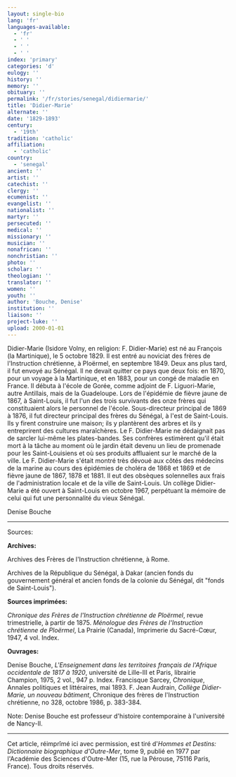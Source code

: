 ```yaml
---
layout: single-bio
lang: 'fr'
languages-available:
  - 'fr'
  - ' '
  - ' '
  - ' '
index: 'primary'
categories: 'd'
eulogy: ''
history: ''
memory: ''
obituary: ''
permalink: '/fr/stories/senegal/didiermarie/'
title: 'Didier-Marie'
alternate: ''
date: '1829-1893'
century:
  - '19th'
tradition: 'catholic'
affiliation:
  - 'catholic'
country:
  - 'senegal'
ancient: ''
artist: ''
catechist: ''
clergy: ''
ecumenist: ''
evangelist: ''
nationalist: ''
martyr: ''
persecuted: ''
medical: ''
missionary: ''
musician: ''
nonafrican: ''
nonchristian: ''
photo: ''
scholar: ''
theologian: ''
translator: ''
women: ''
youth: ''
author: 'Bouche, Denise'
institution: ''
liaison: ''
project-luke: ''
upload: 2000-01-01
---
```



Didier-Marie (Isidore Volny, en religion: F. Didier-Marie) est né au François (la Martinique), le 5 octobre 1829. Il est entré au noviciat des frères de l'Instruction chrétienne, à Ploërmel, en septembre 1849. Deux ans plus tard, il fut envoyé au Sénégal. Il ne devait quitter ce pays que deux fois: en 1870, pour un voyage à la Martinique, et en 1883, pour un congé de maladie en France. Il débuta à l'école de Gorée, comme adjoint de F. Liguori-Marie, autre Antillais, mais de la Guadeloupe. Lors de l'épidémie de fièvre jaune de 1867, à Saint-Louis, il fut  l'un des trois survivants des onze frères qui constituaient alors le personnel de l'école. Sous-directeur principal de 1869 à 1876, il fut directeur principal des frères du Sénégal, à l'est de Saint-Louis. Ils y firent construire une maison; ils y plantèrent des arbres et ils y entreprirent des cultures maraîchères. Le F. Didier-Marie ne dédaignait pas de sarcler lui-même les plates-bandes. Ses confrères estimèrent qu'il était mort à la tâche au moment où le jardin était devenu un lieu de promenade pour les Saint-Louisiens et où ses produits affluaient sur le marché de la ville. Le F. Didier-Marie s'était montré très dévoué aux côtés des médecins de la marine au cours des épidémies de choléra de 1868 et 1869 et de fièvre jaune de 1867, 1878 et 1881. Il eut des obsèques solennelles aux frais de l'administration locale et de la ville de Saint-Louis. Un collège Didier-Marie a été ouvert à Saint-Louis en octobre 1967, perpétuant la mémoire de celui qui fut une personnalité du vieux Sénégal.

Denise Bouche

---

Sources:

**Archives:**

Archives des Frères de l'Instruction chrétienne, à Rome.

Archives de la République du Sénégal, à Dakar (ancien fonds du gouvernement général et ancien fonds de la colonie du Sénégal, dit "fonds de Saint-Louis").

**Sources imprimées:**

*Chronique des Frères de l'Instruction chrétienne de Ploërmel*, revue trimestrielle, à partir de 1875.
*Ménologue des Frères de l'Instruction chrétienne de Ploërmel*, La Prairie (Canada), Imprimerie du Sacré-Cœur, 1947, 4 vol. Index.

**Ouvrages:**

Denise Bouche, *L'Enseignement dans les territoires français de l'Afrique occidentale de 1817 à 1920*, université de Lille-III et Paris, librairie Champion, 1975, 2 vol., 947 p. Index.
Francisque Sarcey, *Chronique*, Annales politiques et littéraires, mai 1893.
F. Jean Audrain, *Collège Didier-Marie, un nouveau bâtiment*, Chronique des frères de l'Instruction chrétienne, no 328, octobre 1986, p. 383-384.

Note: Denise Bouche est professeur d'histoire contemporaine à l'université de Nancy-II.

---

Cet article, réimprîmé ici avec permission, est tiré d'*Hommes et Destins: Dictionnaire biographique d'Outre-Mer*, tome 9, publié en 1977 par l'Académie des Sciences d'Outre-Mer (15, rue la Pérouse, 75116 Paris, France). Tous droits réservés.